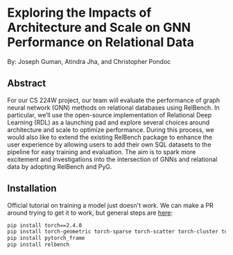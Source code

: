 # Exploring the Impacts of Architecture and Scale on GNN Performance on Relational Data

By: Joseph Guman, Atindra Jha, and Christopher Pondoc

## Abstract

For our CS 224W project, our team will evaluate the performance of graph neural network (GNN) methods on relational databases using RelBench. In particular, we’ll use the open-source implementation of Relational Deep Learning (RDL) as a launching pad and explore several choices around architecture and scale to optimize performance. During this process, we would also like to extend the existing RelBench package to enhance the user experience by allowing users to add their own SQL datasets to the pipeline for easy training and evaluation. The aim is to spark more excitement and investigations into the intersection of GNNs and relational data by adopting RelBench and PyG. 

## Installation

Official tutorial on training a model just doesn't work. We can make a PR around trying to get it to work, but general steps are [here](https://github.com/pyg-team/pytorch_geometric/discussions/9143):

```bash
pip install torch==2.4.0
pip install torch-geometric torch-sparse torch-scatter torch-cluster torch-spline-conv pyg-lib -f https://data.pyg.org/whl/torch-2.4.0+cpu.html
pip install pytorch_frame
pip install relbench
```